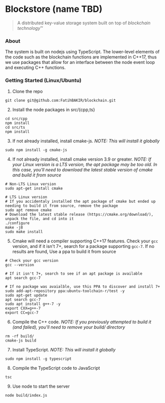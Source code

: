# Blockstore (name TBD)

>A distributed key-value storage system built on top of *blockchain technology*™

### About

The system is built on nodejs using TypeScript. The lower-level elements of the code such as the blockchain functions are implemented in C++17, thus we use packages that allow for an interface between the node event loop and executing C++ functions.

### Getting Started (Linux/Ubuntu)

1. Clone the repo
```
git clone git@github.com:FatihBAKIR/blockchain.git
```

2. Install the node packages in src/{cpp,ts}
```
cd src/cpp
npm install
cd src/ts
npm install
```

3. If not already installed, install cmake-js. *NOTE: This will install it globally*
```
sudo npm install -g cmake-js
```

4. If not already installed, install cmake version 3.9 or greater. *NOTE: If your Linux version is a LTS version, the apt package may be too old. In this case, you'll need to download the latest stable version of cmake and build it from source*
```
# Non-LTS Linux version
sudo apt-get install cmake

# LTS Linux version
# If you accidentaly installed the apt package of cmake but ended up needing to build it from source, remove the package
sudo apt remove cmake
# Download the latest stable release (https://cmake.org/download/), unpack the file, and cd into it
./configure
make -j8
sudo make install
```

5. Cmake will need a compiler supporting C++17 features. Check your `gcc` version, and if it isn't 7+, search for a package supporting `gcc-7`. If no results are found, Use a ppa to build it from source
```
# Check your gcc version
gcc --version

# If it isn't 7+, search to see if an apt package is available
apt search gcc-7

# If no package was avaialble, use this PPA to discover and install 7+
sudo add-apt-repository ppa:ubuntu-toolchain-r/test -y
sudo apt-get update
apt search gcc-7
sudo apt install g++-7 -y
export CXX=g++-7
export CC=gcc-7
```

6. Compile the C++ code. *NOTE: If you previously attempted to build it (and failed), you'll need to remove your build/ directory*
```
rm -rf build/
cmake-js build
```

7. Install TypeScript. *NOTE: This will install it globally*
```
sudo npm install -g typescript
```

8. Compile the TypeScript code to JavaScript
```
tsc
```

9. Use node to start the server
```
node build/index.js
```